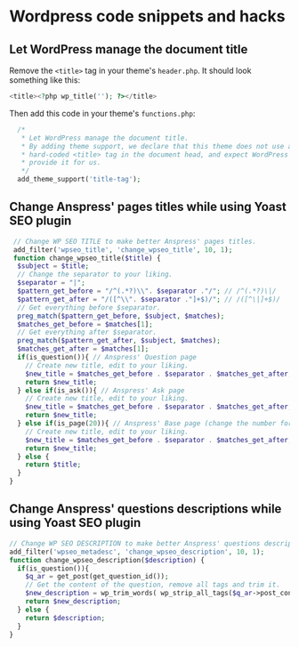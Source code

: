 # Wordpress code snippets and hacks

## Let WordPress manage the document title

Remove the `<title>` tag in your theme's `header.php`. It should look something like this:

```php
<title><?php wp_title(''); ?></title>
```

Then add this code in your theme's `functions.php`:

```php
  /*
   * Let WordPress manage the document title.
   * By adding theme support, we declare that this theme does not use a
   * hard-coded <title> tag in the document head, and expect WordPress to
   * provide it for us.
   */
  add_theme_support('title-tag');
```

## Change Anspress' pages titles while using Yoast SEO plugin

```php
 // Change WP SEO TITLE to make better Anspress' pages titles.
 add_filter('wpseo_title', 'change_wpseo_title', 10, 1);
 function change_wpseo_title($title) {
  $subject = $title;
  // Change the separator to your liking.
  $separator = "|";
  $pattern_get_before = "/^(.*?)\\". $separator ."/"; // /^(.*?)\|/
  $pattern_get_after = "/([^\\". $separator ."]+$)/"; // /([^\|]+$)/
  // Get everything before $separator.
  preg_match($pattern_get_before, $subject, $matches);
  $matches_get_before = $matches[1];
  // Get everything after $separator.
  preg_match($pattern_get_after, $subject, $matches);
  $matches_get_after = $matches[1];
  if(is_question()){ // Anspress' Question page
    // Create new title, edit to your liking.
    $new_title = $matches_get_before . $separator . $matches_get_after;
    return $new_title;
  } else if(is_ask()){ // Anspress' Ask page
    // Create new title, edit to your liking.
    $new_title = $matches_get_before . $separator . $matches_get_after;
    return $new_title;
  } else if(is_page(20)){ // Anspress' Base page (change the number for your Anspress' Base page ID)
    // Create new title, edit to your liking.
    $new_title = $matches_get_before . $separator . $matches_get_after;
    return $new_title;
  } else {
    return $title;
  }
}
```

## Change Anspress' questions descriptions while using Yoast SEO plugin

```php
// Change WP SEO DESCRIPTION to make better Anspress' questions descriptions.
add_filter('wpseo_metadesc', 'change_wpseo_description', 10, 1);
function change_wpseo_description($description) {
  if(is_question()){
    $q_ar = get_post(get_question_id());
    // Get the content of the question, remove all tags and trim it.
    $new_description = wp_trim_words( wp_strip_all_tags($q_ar->post_content), 150);
    return $new_description;
  } else {
    return $description;
  }
}
```
